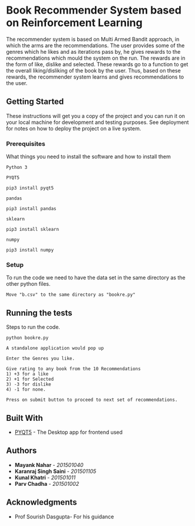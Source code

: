 # Book Recommender System based on Reinforcement Learning

The recommender system is based on Multi Armed Bandit approach, in which the arms are the recommendations. The user provides some of the genres which he likes and as iterations pass by, he gives rewards to the recommendations which mould the system on the run. The rewards are in the form of like, dislike and selected. These rewards go to a function to get the overall liking/disliking of the book by the user. Thus, based on these rewards, the recommender system learns and gives recommendations to the user.

## Getting Started

These instructions will get you a copy of the project and you can run it on your local machine for development and testing purposes. See deployment for notes on how to deploy the project on a live system.

### Prerequisites

What things you need to install the software and how to install them
```
Python 3
```
```
PYQT5 

pip3 install pyqt5
```
```
pandas

pip3 install pandas
```
```
sklearn

pip3 install sklearn
```
```
numpy

pip3 install numpy
```
### Setup

To run the code we need to have the data set in the same directory as the other python files.

```
Move "b.csv" to the same directory as "bookre.py"
```
## Running the tests
Steps to run the code. 

```
python bookre.py

A standalone application would pop up
```
```
Enter the Genres you like.
```
```
Give rating to any book from the 10 Recommendations
1) +3 for a like
2) +1 for Selected
3) -3 for dislike
4) -1 for none.
```
```
Press on submit button to proceed to next set of recommendations.
```
## Built With

* [PYQT5](https://pypi.org/project/PyQt5/) - The Desktop app for frontend used

## Authors

* **Mayank Nahar** - *201501040* 
* **Karanraj Singh Saini** - *201501105* 
* **Kunal Khatri** - *201501011* 
* **Parv Chadha** - *201501002* 

## Acknowledgments

* Prof Sourish Dasgupta- For his guidance
